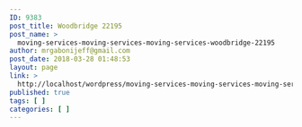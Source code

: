 ```yaml
---
ID: 9383
post_title: Woodbridge 22195
post_name: >
  moving-services-moving-services-moving-services-woodbridge-22195
author: mrgabonijeff@gmail.com
post_date: 2018-03-28 01:48:53
layout: page
link: >
  http://localhost/wordpress/moving-services-moving-services-moving-services-woodbridge-22195/
published: true
tags: [ ]
categories: [ ]
---
```

